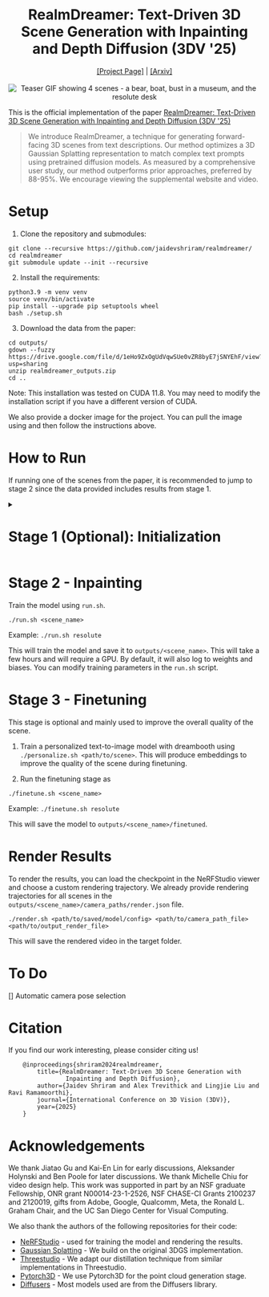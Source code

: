 <h1 align="center">RealmDreamer: Text-Driven 3D Scene Generation
with Inpainting and Depth Diffusion (3DV '25)</h1>
<p align="center">
    <a href="https://realmdreamer.github.io/">[Project Page]</a> | <a href="https://arxiv.org/abs/2404.07199">[Arxiv]</a>
    <br>
    <br>
    <picture>
        <img src="data/images/realmdreamer.gif" alt="Teaser GIF showing 4 scenes - a bear, boat, bust in a museum, and the resolute desk">
    </picture>
</p>

This is the official implementation of the paper [RealmDreamer: Text-Driven 3D Scene Generation with Inpainting and Depth Diffusion (3DV '25)](https://arxiv.org/abs/2404.07199)

> We introduce RealmDreamer, a technique for generating forward-facing 3D scenes from text descriptions. Our method optimizes a 3D Gaussian Splatting representation to match complex text prompts using pretrained diffusion models. As measured by a comprehensive user study, our method outperforms prior approaches, preferred by 88-95\%. We encourage viewing the supplemental website and video.


# Setup

1. Clone the repository and submodules:

```
git clone --recursive https://github.com/jaidevshriram/realmdreamer/
cd realmdreamer
git submodule update --init --recursive
```

2. Install the requirements:

```
python3.9 -m venv venv
source venv/bin/activate
pip install --upgrade pip setuptools wheel
bash ./setup.sh
```

3. Download the data from the paper:

```
cd outputs/
gdown --fuzzy https://drive.google.com/file/d/1eHo9ZxOgUdVqwSUe0vZR8byE7jSNYEhF/view?usp=sharing
unzip realmdreamer_outputs.zip
cd ..
```

Note: This installation was tested on CUDA 11.8. You may need to modify the installation script if you have a different version of CUDA.

We also provide a docker image for the project. You can pull the image using and then follow the instructions above.

# How to Run

If running one of the scenes from the paper, it is recommended to jump to stage 2 since the data provided includes results from stage 1.

<details>
<summary><h1>Stage 1 (Optional): Initialization</h1></summary>

Create a new config file in the configs folder. You can use `configs/resolute.yaml` as a template. Be sure to update the prompt and the auxillary prompt. If using a custom image, update the `base_img_path` field.

## Point cloud generation

Generate an initial point cloud based on the 

```
python main.py --config_path configs/resolute.yaml
```

## Pose Selection

There are two options here - either use a script to generate new poses or manually choose them. Currently, manually chosen poses can cover a wider baseline. For all scenes showcased in the paper, we already provide the initial data (including point clouds).

**Manual (Recommended)**: 

1. Open the viewer with the point cloud:

```
ns-train dummy-pcd --data outputs/resolute/init_transforms.json --pipeline.model.pcd_path outputs/resolute/pointcloud.ply --viewer.websocket-port 8008
```

2. Enter the render mode and move the camera around to select the poses. For every pose, be sure to "save" the pose.

3. When you have selected all poses, click on "render" to save the poses to a file. Name the file `extra_poses.json`.

Combine the original poses with the extra poses using:

```
python scripts/render_gsplat_from_ply.py --ply outputs/resolute/pointcloud.ply --init outputs/resolute/init_transforms.json --traj outputs/resolute/camera_paths/extra_poses.json
```

where `resolute` is the name of the scene.

</details>

# Stage 2 - Inpainting

Train the model using `run.sh`.

```
./run.sh <scene_name>
```

Example: `./run.sh resolute`

This will train the model and save it to `outputs/<scene_name>`. This will take a few hours and will require a GPU. By default, it will also log to weights and biases. You can modify training parameters in the `run.sh` script.

# Stage 3 - Finetuning

This stage is optional and mainly used to improve the overall quality of the scene.

1. Train a personalized text-to-image model with dreambooth using `./personalize.sh <path/to/scene>`. This will produce embeddings to improve the quality of the scene during finetuning.

2. Run the finetuning stage as 

```
./finetune.sh <scene_name>
```

Example: `./finetune.sh resolute`

This will save the model to `outputs/<scene_name>/finetuned`.

# Render Results

To render the results, you can load the checkpoint in the NeRFStudio viewer and choose a custom rendering trajectory. We already provide rendering trajectories for all scenes in the `outputs/<scene_name>/camera_paths/render.json` file.

```
./render.sh <path/to/saved/model/config> <path/to/camera_path_file> <path/to/output_render_file>
```

This will save the rendered video in the target folder.

# To Do

[] Automatic camera pose selection

# Citation

If you find our work interesting, please consider citing us!

```
    @inproceedings{shriram2024realmdreamer,
        title={RealmDreamer: Text-Driven 3D Scene Generation with 
                Inpainting and Depth Diffusion},
        author={Jaidev Shriram and Alex Trevithick and Lingjie Liu and Ravi Ramamoorthi},
        journal={International Conference on 3D Vision (3DV)},
        year={2025}
    }
```            

# Acknowledgements

 We thank Jiatao Gu and Kai-En Lin for early discussions, Aleksander Holynski and Ben Poole for later discussions. We thank Michelle Chiu for video design help. This work was supported in part by an NSF graduate Fellowship, ONR grant N00014-23-1-2526, NSF CHASE-CI Grants 2100237 and 2120019, gifts from Adobe, Google, Qualcomm, Meta, the Ronald L. Graham Chair, and the UC San Diego Center for Visual Computing. 

We also thank the authors of the following repositories for their code:

- [NeRFStudio](https://github.com/nerfstudio-project/nerfstudio) - used for training the model and rendering the results.
- [Gaussian Splatting](https://github.com/graphdeco-inria/diff-gaussian-rasterization) - We build on the original 3DGS implementation.
- [Threestudio](https://github.com/threestudio-project/threestudio) - We adapt our distillation technique from similar implementations in Threestudio.
- [Pytorch3D](https://github.com/facebookresearch/pytorch3d) - We use Pytorch3D for the point cloud generation stage.
- [Diffusers](https://github.com/huggingface/diffusers) - Most models used are from the Diffusers library.
